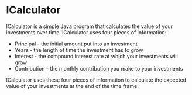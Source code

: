 # ICalculator
ICalculator is a simple Java program that calculates the value of your investments over time. ICalculator uses four pieces of information:

* Principal - the initial amount put into an investment
* Years - the length of time the investment has to grow
* Interest - the compound interest rate at which your investments will grow
* Contribution - the monthly contribution you make to your investments

ICalculator uses these four pieces of information to calculate the expected value of your investments at the end of the time frame.
